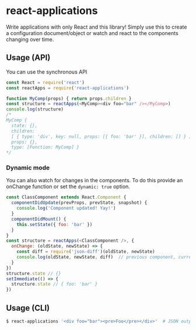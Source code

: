 # react-applications
Write applications with only React and this library! Simply use this to create a configuration document/object or watch and react to the components changing over time.

## Usage (API)

You can use the synchronous API
```js
const React = require('react')
const reactApps = require('react-applications')

function MyComp(props) { return props.children }
const structure = reactApps(<MyComp><div foo="bar" /></MyComp>)
console.log(structure)
/*
MyComp {
  state: {},
  children:
  [ { type: 'div', key: null, props: [{ foo: 'bar' }], children: [] } ],
  props: {},
  type: [Function: MyComp] }
*/
```

### Dynamic mode

You can also watch for changes in the components. To do this provide an onChange function or set the `dynamic: true` option.

```js
const ClassComponent extends React.Component {
  componentDidUpdate(prevProps, prevState, snapshot) {
    console.log('Component updated! Yay!')
  }
  componentDidMount() {
    this.setState({ foo: 'bar' })
  }
}
const structure = reactApps(<ClassComponent />, {
  onChange: (oldState, newState) => {
    const diff = require('json-diff')(oldState, newState)
    console.log(oldState, newState, diff)  // previous component, current component, and diff between
  }
})
structure.state // {}
setImmediate(() => {
  structure.state // { foo: 'bar' }
})
```

## Usage (CLI)

```bash
$ react-applications '<div foo="bar"><pre>Foo</pre></div>'  # JSON output
```
